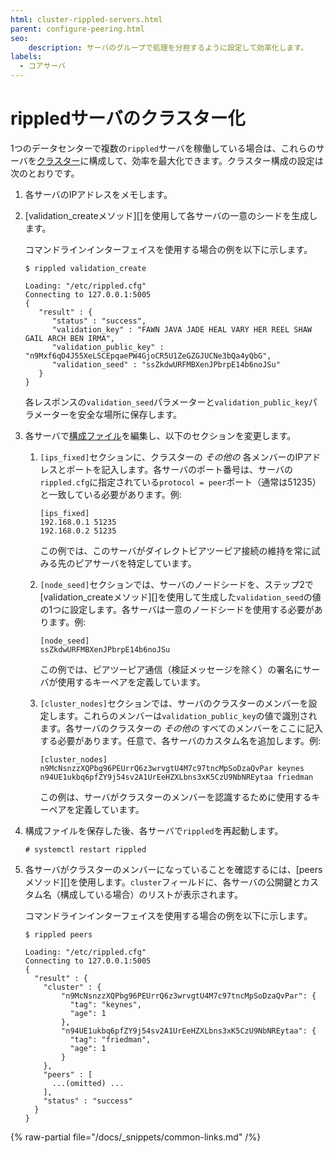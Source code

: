 ```yaml
---
html: cluster-rippled-servers.html
parent: configure-peering.html
seo:
    description: サーバのグループで処理を分担するように設定して効率化します。
labels:
  - コアサーバ
---
```

# rippledサーバのクラスター化

1つのデータセンターで複数の`rippled`サーバを稼働している場合は、これらのサーバを[クラスター](../../../concepts/networks-and-servers/clustering.md)に構成して、効率を最大化できます。クラスター構成の設定は次のとおりです。

1. 各サーバのIPアドレスをメモします。

2. [validation_createメソッド][]を使用して各サーバの一意のシードを生成します。

    コマンドラインインターフェイスを使用する場合の例を以下に示します。

    ```
    $ rippled validation_create

    Loading: "/etc/rippled.cfg"
    Connecting to 127.0.0.1:5005
    {
       "result" : {
          "status" : "success",
          "validation_key" : "FAWN JAVA JADE HEAL VARY HER REEL SHAW GAIL ARCH BEN IRMA",
          "validation_public_key" : "n9Mxf6qD4J55XeLSCEpqaePW4GjoCR5U1ZeGZGJUCNe3bQa4yQbG",
          "validation_seed" : "ssZkdwURFMBXenJPbrpE14b6noJSu"
       }
    }
    ```

    各レスポンスの`validation_seed`パラメーターと`validation_public_key`パラメーターを安全な場所に保存します。

3. 各サーバで[構成ファイル](https://github.com/XRPLF/rippled/blob/1e01cd34f7a216092ed779f291b43324c167167a/cfg/rippled-example.cfg)を編集し、以下のセクションを変更します。

    1. `[ips_fixed]`セクションに、クラスターの _その他の_ 各メンバーのIPアドレスとポートを記入します。各サーバのポート番号は、サーバの `rippled.cfg`に指定されている`protocol = peer`ポート（通常は51235）と一致している必要があります。例:

        ```
        [ips_fixed]
        192.168.0.1 51235
        192.168.0.2 51235
        ```

        この例では、このサーバがダイレクトピアツーピア接続の維持を常に試みる先のピアサーバを特定しています。

    2. `[node_seed]`セクションでは、サーバのノードシードを、ステップ2で[validation_createメソッド][]を使用して生成した`validation_seed`の値の1つに設定します。各サーバは一意のノードシードを使用する必要があります。例:

        ```
        [node_seed]
        ssZkdwURFMBXenJPbrpE14b6noJSu
        ```

        この例では、ピアツーピア通信（検証メッセージを除く）の署名にサーバが使用するキーペアを定義しています。

    3. `[cluster_nodes]`セクションでは、サーバのクラスターのメンバーを設定します。これらのメンバーは`validation_public_key`の値で識別されます。各サーバのクラスターの _その他の_ すべてのメンバーをここに記入する必要があります。任意で、各サーバのカスタム名を追加します。例:

        ```
        [cluster_nodes]
        n9McNsnzzXQPbg96PEUrrQ6z3wrvgtU4M7c97tncMpSoDzaQvPar keynes
        n94UE1ukbq6pfZY9j54sv2A1UrEeHZXLbns3xK5CzU9NbNREytaa friedman
        ```

        この例は、サーバがクラスターのメンバーを認識するために使用するキーペアを定義しています。

4. 構成ファイルを保存した後、各サーバで`rippled`を再起動します。

    ```
    # systemctl restart rippled
    ```

5. 各サーバがクラスターのメンバーになっていることを確認するには、[peersメソッド][]を使用します。`cluster`フィールドに、各サーバの公開鍵とカスタム名（構成している場合）のリストが表示されます。

    コマンドラインインターフェイスを使用する場合の例を以下に示します。

    ```
    $ rippled peers

    Loading: "/etc/rippled.cfg"
    Connecting to 127.0.0.1:5005
    {
      "result" : {
        "cluster" : {
            "n9McNsnzzXQPbg96PEUrrQ6z3wrvgtU4M7c97tncMpSoDzaQvPar": {
              "tag": "keynes",
              "age": 1
            },
            "n94UE1ukbq6pfZY9j54sv2A1UrEeHZXLbns3xK5CzU9NbNREytaa": {
              "tag": "friedman",
              "age": 1
            }
        },
        "peers" : [
          ...(omitted) ...
        ],
        "status" : "success"
      }
    }
    ```

{% raw-partial file="/docs/_snippets/common-links.md" /%}
